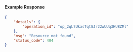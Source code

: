 <!-- Code generated for API Clients. DO NOT EDIT. -->

#### Example Response

```json
{
	"details": {
		"operation_id": "op_2qL7UkasTqtGJr22wUUq3HU8ZMl"
	},
	"msg": "Resource not found",
	"status_code": 404
}
```

